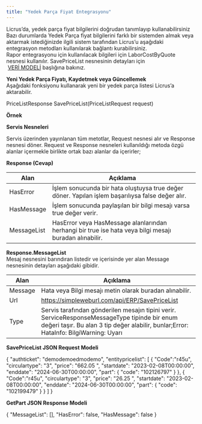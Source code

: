 ```yaml
---
title: "Yedek Parça Fiyat Entegrasyonu"
---
```


Licrus’da, yedek parça fiyat bilgilerini doğrudan tanımlayıp kullanabilirsiniz Bazı durumlarda Yedek Parça fiyat bilgilerini farklı bir sistemden almak veya aktarmak istediğinizde ilgili sistem tarafından Licrus’u aşağıdaki entegrasyon metodları kullanılarak bağlantı kurabilirsiniz.   
Rapor entegrasyonu için kullanılacak bilgileri için LaborCostByQuote nesnesi kullanılır. SavePriceList [](http://docs.onerov.com/2019/10/25/iscilik-maliyeti-nesnesi/)nesnesinin detayları için  
 [VERİ MODELİ](http://docs.onerov.com/2023/11/21/fiyat-listesi-nesneleripricelist/) başlığına bakınız.  

  
**Yeni Yedek Parça Fiyatı, Kaydetmek veya Güncellemek**  
Aşağıdaki fonksiyonu kullanarak yeni bir yedek parça listesi Licrus’a aktarabilir.  

PriceListResponse SavePriceList(PriceListRequest request)

**Örnek**

**Servis Nesneleri**  

Servis üzerinden yayınlanan tüm metotlar, Request nesnesi alır ve Response nesnesi döner. Request ve Response nesneleri kullanıldığı metoda özgü alanlar içermekle birlikte ortak bazı alanlar da içerirler;

**Response (Cevap)**

| Alan | Açıklama |
| --- | --- |
| HasError | İşlem sonucunda bir hata oluştuysa true değer döner. Yapılan işlem başarılıysa false değer alır. |
| HasMessage | İşlem sonucunda paylaşılan bir bilgi mesajı varsa true değer verir. |
| MessageList | HasError veya HasMessage alanlarından herhangi bir true ise hata veya bilgi mesajı buradan alınabilir. |

**Response.MessageList**  
Mesaj nesnesini barındıran listedir ve içerisinde yer alan Message nesnesinin detayları aşağıdaki gibidir.

| Alan | Açıklama |
| --- | --- |
| Message | Hata veya Bilgi mesajı metin olarak buradan alınabilir. |
| Url | https://simpleweburl.com/api/ERP/SavePriceList |
| Type | Servis tarafından gönderilen mesajın tipini verir. ServiceResponseMessageType tipinde bir enum değeri taşır. Bu alan 3 tip değer alabilir, bunlar;Error: HataInfo: BilgiWarning: Uyarı |

  
**SavePriceList JSON Request Modeli**

&#123;
	"authticket": "demodemoedmodemo",
	"entitypricelist": \[
		&#123;
			"Code":"r45u",
			"circulartype": "3",
			"price": "662.05 ",
			"startdate": "2023-02-08T00:00:00",
			"enddate": "2024-06-30T00:00:00",
			"part": &#123;
				"code": "102126797"
			&#125;
		&#125;,
		&#123;
			"Code":"r45u",
			"circulartype": "3",
			"price": "26.25 ",
			"startdate": "2023-02-08T00:00:00",
			"enddate": "2024-06-30T00:00:00",
			"part": &#123;
				"code": "102199479"
			&#125;
		&#125;
	\]
&#125;

**GetPart JSON Response Modeli**

&#123;
	"MessageList": \[\],
	"HasError": false,
	"HasMessage": false
&#125;
